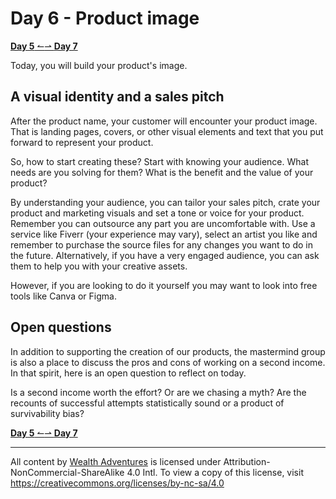 # Day 6 - Product image

[**Day 5** ↼](21Q1_Day5.md)[⇀ **Day 7**](21Q1_Day7.md)

Today, you will build your product's image.

## A visual identity and a sales pitch

After the product name, your customer will encounter your product image. That is landing pages, covers, or other visual elements and text that you put forward to represent your product.

So, how to start creating these? Start with knowing your audience. What needs are you solving for them? What is the benefit and the value of your product?

By understanding your audience, you can tailor your sales pitch, crate your product and marketing visuals and set a tone or voice for your product. Remember you can outsource any part you are uncomfortable with. Use a service like Fiverr (your experience may vary), select an artist you like and remember to purchase the source files for any changes you want to do in the future. Alternatively, if you have a very engaged audience, you can ask them to help you with your creative assets.

However, if you are looking to do it yourself you may want to look into free tools like Canva or Figma.

## Open questions

In addition to supporting the creation of our products, the mastermind group is also a place to discuss the pros and cons of working on a second income. In that spirit, here is an open question to reflect on today.

Is a second income worth the effort? Or are we chasing a myth? Are the recounts of successful attempts statistically sound or a product of survivability bias?

[**Day 5** ↼](21Q1_Day5.md)[⇀ **Day 7**](21Q1_Day7.md)

---

All content by [Wealth Adventures](https://wealthadventures.org) is licensed under Attribution-NonCommercial-ShareAlike 4.0 Intl. To view a copy of this license, visit <https://creativecommons.org/licenses/by-nc-sa/4.0>

